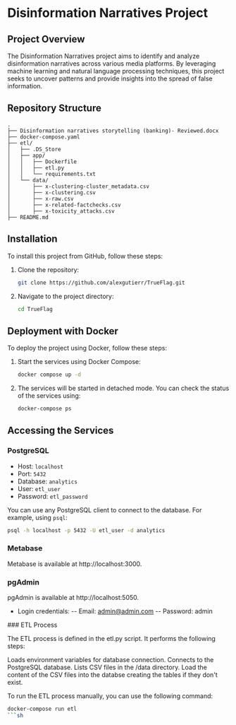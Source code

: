 # Disinformation Narratives Project

## Project Overview

The Disinformation Narratives project aims to identify and analyze disinformation narratives across various media platforms. By leveraging machine learning and natural language processing techniques, this project seeks to uncover patterns and provide insights into the spread of false information.

## Repository Structure
```
.
├── Disinformation narratives storytelling (banking)- Reviewed.docx
├── docker-compose.yaml
├── etl/
│   ├── .DS_Store
│   ├── app/
│   │   ├── Dockerfile
│   │   ├── etl.py
│   │   └── requirements.txt
│   └── data/
│       ├── x-clustering-cluster_metadata.csv
│       ├── x-clustering.csv
│       ├── x-raw.csv
│       ├── x-related-factchecks.csv
│       ├── x-toxicity_attacks.csv
├── README.md
````

## Installation

To install this project from GitHub, follow these steps:

1. Clone the repository:
    ```sh
    git clone https://github.com/alexgutierr/TrueFlag.git
    ```

2. Navigate to the project directory:
    ```sh
    cd TrueFlag
    ```

## Deployment with Docker

To deploy the project using Docker, follow these steps:

1. Start the services using Docker Compose:
    ```sh
    docker compose up -d
    ```

2. The services will be started in detached mode. You can check the status of the services using:
    ```sh
    docker-compose ps
    ```

## Accessing the Services

### PostgreSQL

- Host: `localhost`
- Port: `5432`
- Database: `analytics`
- User: `etl_user`
- Password: `etl_password`

You can use any PostgreSQL client to connect to the database. For example, using `psql`:
```sh
psql -h localhost -p 5432 -U etl_user -d analytics
```

### Metabase

Metabase is available at http://localhost:3000.


### pgAdmin

pgAdmin is available at http://localhost:5050.

- Login credentials:
-- Email: admin@admin.com
-- Password: admin

### ETL Process

The ETL process is defined in the etl.py script. It performs the following steps:

Loads environment variables for database connection.
Connects to the PostgreSQL database.
Lists CSV files in the /data directory.
Load the content of the CSV files into the databse creating the tables if they don't exist.


To run the ETL process manually, you can use the following command:
```sh
docker-compose run etl
```sh
